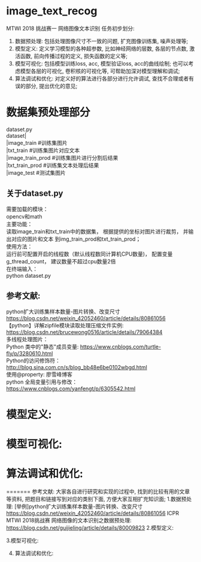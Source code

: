# image_text_recog
MTWI 2018 挑战赛一 网络图像文本识别
任务初步划分:
1. 数据预处理: 包括处理图像尺寸不一致的问题, 扩充图像训练集, 噪声处理等;
2. 模型定义: 定义学习模型的各种超参数, 比如神经网络的层数, 各层的节点数, 激活函数, 前向传播过程的定义, 损失函数的定义等;
3. 模型可视化: 包括模型训练loss, acc, 模型验证loss, acc的曲线绘制; 也可以考虑模型各层的可视化, 卷积核的可视化等, 可帮助加深对模型理解和调试;
4. 算法调试和优化: 对定义好的算法进行各部分进行允许调试, 查找不合理或者有误的部分, 提出优化的意见;

# 数据集预处理部分  
dataset.py  
dataset|  
        |image_train        #训练集图片  
        |txt_train          #训练集图片对应文本  
        |image_train_prod   #训练集图片进行分割后结果  
        |txt_train_prod     #训练集文本处理后结果  
        |image_test         #测试集图片  
## 关于dataset.py  
需要加载的模块：  
opencv和math  
主要功能：  
读取image_train和txt_train中的数据集， 根据提供的坐标对图片进行裁剪， 并输出对应的图片和文本
到img_train_prod和txt_train_prod；  
使用方法：  
运行前可配置开启的线程数（默认线程数同计算机CPU数量)， 配置变量g_thread_count， 建议数量不超过cpu数量2倍  
在终端输入：  
python dataset.py  
## 参考文献:  
python扩大训练集样本数量-图片转换、改变尺寸 https://blog.csdn.net/weixin_42052460/article/details/80861056  
【python】详解zipfile模块读取处理压缩文件实例: https://blog.csdn.net/brucewong0516/article/details/79064384  
多线程处理图片：  
    Python 类中的"静态"成员变量: https://www.cnblogs.com/turtle-fly/p/3280610.html  
    Python的访问修饰符： http://blog.sina.com.cn/s/blog_bb48e6be0102wbgd.html  
    使用@property: 廖雪峰博客  
    python 全局变量引用与修改： https://www.cnblogs.com/yanfengt/p/6305542.html  


# 模型定义:

# 模型可视化:

# 算法调试和优化:
=======
参考文献:
大家各自进行研究和实现的过程中, 找到的比较有用的文章等资料, 把题目和链接写到对应的类别下面, 方便大家互相扩充知识面;
1.数据预处理:
[举例]python扩大训练集样本数量-图片转换、改变尺寸 https://blog.csdn.net/weixin_42052460/article/details/80861056
ICPR MTWI 2018挑战赛 网络图像的文本识别之数据预处理: https://blog.csdn.net/guijieling/article/details/80009823
2.模型定义:

3.模型可视化:

4. 算法调试和优化:







